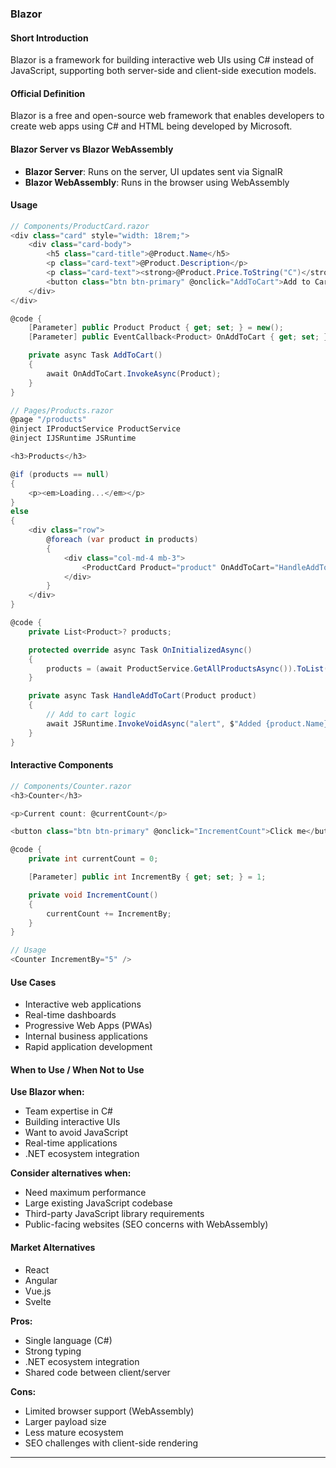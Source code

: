 ### Blazor

#### Short Introduction

Blazor is a framework for building interactive web UIs using C# instead of JavaScript, supporting both server-side and client-side execution models.

#### Official Definition

Blazor is a free and open-source web framework that enables developers to create web apps using C# and HTML being developed by Microsoft.

#### Blazor Server vs Blazor WebAssembly

- **Blazor Server**: Runs on the server, UI updates sent via SignalR
- **Blazor WebAssembly**: Runs in the browser using WebAssembly

#### Usage

```csharp
// Components/ProductCard.razor
<div class="card" style="width: 18rem;">
    <div class="card-body">
        <h5 class="card-title">@Product.Name</h5>
        <p class="card-text">@Product.Description</p>
        <p class="card-text"><strong>@Product.Price.ToString("C")</strong></p>
        <button class="btn btn-primary" @onclick="AddToCart">Add to Cart</button>
    </div>
</div>

@code {
    [Parameter] public Product Product { get; set; } = new();
    [Parameter] public EventCallback<Product> OnAddToCart { get; set; }

    private async Task AddToCart()
    {
        await OnAddToCart.InvokeAsync(Product);
    }
}

// Pages/Products.razor
@page "/products"
@inject IProductService ProductService
@inject IJSRuntime JSRuntime

<h3>Products</h3>

@if (products == null)
{
    <p><em>Loading...</em></p>
}
else
{
    <div class="row">
        @foreach (var product in products)
        {
            <div class="col-md-4 mb-3">
                <ProductCard Product="product" OnAddToCart="HandleAddToCart" />
            </div>
        }
    </div>
}

@code {
    private List<Product>? products;

    protected override async Task OnInitializedAsync()
    {
        products = (await ProductService.GetAllProductsAsync()).ToList();
    }

    private async Task HandleAddToCart(Product product)
    {
        // Add to cart logic
        await JSRuntime.InvokeVoidAsync("alert", $"Added {product.Name} to cart!");
    }
}
```

#### Interactive Components

```csharp
// Components/Counter.razor
<h3>Counter</h3>

<p>Current count: @currentCount</p>

<button class="btn btn-primary" @onclick="IncrementCount">Click me</button>

@code {
    private int currentCount = 0;

    [Parameter] public int IncrementBy { get; set; } = 1;

    private void IncrementCount()
    {
        currentCount += IncrementBy;
    }
}

// Usage
<Counter IncrementBy="5" />
```

#### Use Cases

- Interactive web applications
- Real-time dashboards
- Progressive Web Apps (PWAs)
- Internal business applications
- Rapid application development

#### When to Use / When Not to Use

**Use Blazor when:**

- Team expertise in C#
- Building interactive UIs
- Want to avoid JavaScript
- Real-time applications
- .NET ecosystem integration

**Consider alternatives when:**

- Need maximum performance
- Large existing JavaScript codebase
- Third-party JavaScript library requirements
- Public-facing websites (SEO concerns with WebAssembly)

#### Market Alternatives

- React
- Angular
- Vue.js
- Svelte

**Pros:**

- Single language (C#)
- Strong typing
- .NET ecosystem integration
- Shared code between client/server

**Cons:**

- Limited browser support (WebAssembly)
- Larger payload size
- Less mature ecosystem
- SEO challenges with client-side rendering

---
